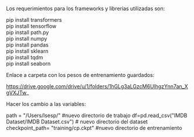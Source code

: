 Los requerimientos para los frameworks y librerías utilizadas son:

pip install transformers <br>
pip install tensorflow <br>
pip install path.py <br>
pip install numpy <br>
pip install pandas <br>
pip install sklearn <br>
pip install tqdm <br>
pip install seaborn <br>

Enlace a carpeta con los pesos de entrenamiento guardados:

https://drive.google.com/drive/u/1/folders/1hGLg3aLGzcM6UlhgzYnn7an_XgVXJTw_ 

Hacer los cambio a las variables:

path =  "/Users/lsesp/" #nuevo directorio de trabajo
df=pd.read_csv("IMDB Dataset/IMDB Dataset.csv") # nuevo directorio del dataset
checkpoint_path= "training/cp.ckpt" #nuevo directorio de entrenamiento
